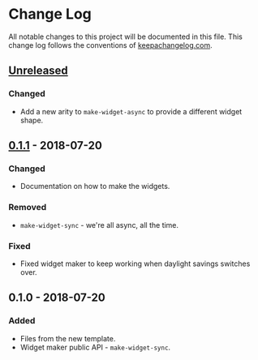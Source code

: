 # Change Log
All notable changes to this project will be documented in this file. This change log follows the conventions of [keepachangelog.com](http://keepachangelog.com/).

## [Unreleased]
### Changed
- Add a new arity to `make-widget-async` to provide a different widget shape.

## [0.1.1] - 2018-07-20
### Changed
- Documentation on how to make the widgets.

### Removed
- `make-widget-sync` - we're all async, all the time.

### Fixed
- Fixed widget maker to keep working when daylight savings switches over.

## 0.1.0 - 2018-07-20
### Added
- Files from the new template.
- Widget maker public API - `make-widget-sync`.

[Unreleased]: https://github.com/your-name/hat-controversy/compare/0.1.1...HEAD
[0.1.1]: https://github.com/your-name/hat-controversy/compare/0.1.0...0.1.1
